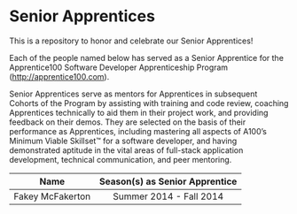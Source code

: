 # Senior Apprentices
This is a repository to honor and celebrate our Senior Apprentices!

Each of the people named below has served as a Senior Apprentice for the Apprentice100 Software Developer Apprenticeship Program (http://apprentice100.com). 

Senior Apprentices serve as mentors for Apprentices in subsequent Cohorts of the Program by assisting with training and code review, coaching Apprentices technically to aid them in their project work, and providing feedback on their demos. They are selected on the basis of their performance as Apprentices, including mastering all aspects of A100’s Minimum Viable Skillset™ for a software developer, and having demonstrated aptitude in the vital areas of full-stack application development, technical communication, and peer mentoring.


Name  | Season(s) as Senior Apprentice
:-------------: | :-------------:
Fakey McFakerton | Summer 2014 - Fall 2014




